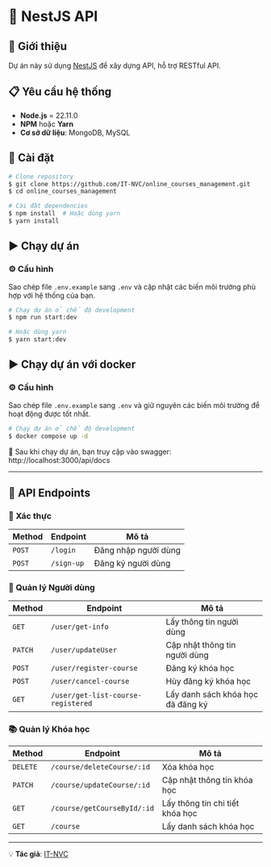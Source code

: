 # 📌 NestJS API

## 📖 Giới thiệu

Dự án này sử dụng [NestJS](https://nestjs.com/) để xây dựng API, hỗ trợ RESTful API.

## 📋 Yêu cầu hệ thống

- **Node.js** = 22.11.0
- **NPM** hoặc **Yarn**
- **Cơ sở dữ liệu**: MongoDB, MySQL

## 🚀 Cài đặt

```sh
# Clone repository
$ git clone https://github.com/IT-NVC/online_courses_management.git
$ cd online_courses_management

# Cài đặt dependencies
$ npm install  # Hoặc dùng yarn
$ yarn install
```

## ▶️ Chạy dự án

### ⚙️ Cấu hình

Sao chép file `.env.example` sang `.env` và cập nhật các biến môi trường phù hợp với hệ thống của bạn.

```sh
# Chạy dự án ở chế độ development
$ npm run start:dev

# Hoặc dùng yarn
$ yarn start:dev
```

## ▶️ Chạy dự án với docker

### ⚙️ Cấu hình

Sao chép file `.env.example` sang `.env` và giữ nguyên các biến môi trường để hoạt động được tốt nhất.

```sh
# Chạy dự án ở chế độ development
$ docker compose up -d
```

📌 Sau khi chạy dự án, bạn truy cập vào swagger: http://localhost:3000/api/docs

---

## 📌 API Endpoints

### 🔑 Xác thực

| Method | Endpoint   | Mô tả                |
| ------ | ---------- | -------------------- |
| `POST` | `/login`   | Đăng nhập người dùng |
| `POST` | `/sign-up` | Đăng ký người dùng   |

### 👤 Quản lý Người dùng

| Method  | Endpoint                           | Mô tả                             |
| ------- | ---------------------------------- | --------------------------------- |
| `GET`   | `/user/get-info`                   | Lấy thông tin người dùng          |
| `PATCH` | `/user/updateUser`                 | Cập nhật thông tin người dùng     |
| `POST`  | `/user/register-course`            | Đăng ký khóa học                  |
| `POST`  | `/user/cancel-course`              | Hủy đăng ký khóa học              |
| `GET`   | `/user/get-list-course-registered` | Lấy danh sách khóa học đã đăng ký |

### 📚 Quản lý Khóa học

| Method   | Endpoint                    | Mô tả                           |
| -------- | --------------------------- | ------------------------------- |
| `DELETE` | `/course/deleteCourse/:id`  | Xóa khóa học                    |
| `PATCH`  | `/course/updateCourse/:id`  | Cập nhật thông tin khóa học     |
| `GET`    | `/course/getCourseById/:id` | Lấy thông tin chi tiết khóa học |
| `GET`    | `/course`                   | Lấy danh sách khóa học          |

---

💡 **Tác giả**: [IT-NVC](https://github.com/IT-NVC)
